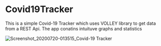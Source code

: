 # Covid19Tracker
This is a simple Covid-19 Tracker which uses VOLLEY library to get data from a REST Api.
The app conatins intuituve graphs and statistics


![Screenshot_20200720-013515_Covid-19 Tracker](https://user-images.githubusercontent.com/65035554/87884263-e81eef00-ca2a-11ea-811e-d62e8db7cb43.jpg)
